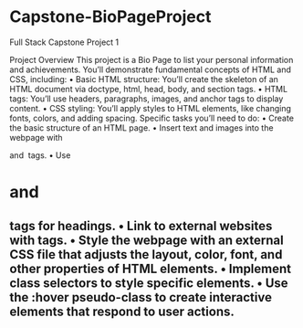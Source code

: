 # Capstone-BioPageProject
Full Stack Capstone Project 1

Project Overview
   This project is a Bio Page to list your personal information and achievements.
   You’ll demonstrate fundamental concepts of HTML and CSS, including:
       • Basic HTML structure: You’ll create the skeleton of an HTML document via doctype, html, head,
       body, and section tags.
       • HTML tags: You’ll use headers, paragraphs, images, and anchor tags to display content.
       • CSS styling: You’ll apply styles to HTML elements, like changing fonts, colors, and adding
       spacing.
   Specific tasks you’ll need to do:
       • Create the basic structure of an HTML page.
       • Insert text and images into the webpage with <p> and <img> tags.
       • Use <h1> and <h2> tags for headings.
       • Link to external websites with <a> tags.
       • Style the webpage with an external CSS file that adjusts the layout, color, font, and other
       properties of HTML elements.
       • Implement class selectors to style specific elements.
       • Use the :hover pseudo-class to create interactive elements that respond to user actions.
